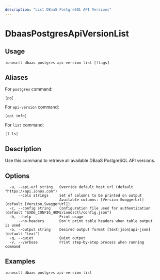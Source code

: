 ```yaml
---
description: "List DBaaS PostgreSQL API Versions"
---
```


# DbaasPostgresApiVersionList

## Usage

```text
ionosctl dbaas postgres api-version list [flags]
```

## Aliases

For `postgres` command:

```text
[pg]
```

For `api-version` command:

```text
[api info]
```

For `list` command:

```text
[l ls]
```

## Description

Use this command to retrieve all available DBaaS PostgreSQL API versions.

## Options

```text
  -u, --api-url string   Override default host url (default "https://api.ionos.com")
      --cols strings     Set of columns to be printed on output 
                         Available columns: [Version SwaggerUrl] (default [Version,SwaggerUrl])
  -c, --config string    Configuration file used for authentication (default "$XDG_CONFIG_HOME/ionosctl/config.json")
  -h, --help             Print usage
      --no-headers       Don't print table headers when table output is used
  -o, --output string    Desired output format [text|json|api-json] (default "text")
  -q, --quiet            Quiet output
  -v, --verbose          Print step-by-step process when running command
```

## Examples

```text
ionosctl dbaas postgres api-version list
```

